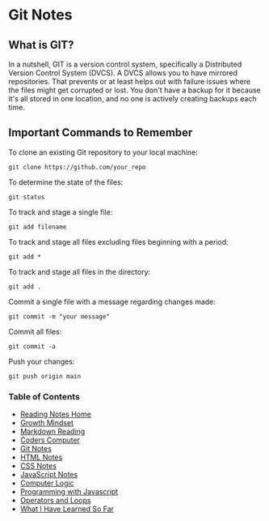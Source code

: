# Git Notes

## What is GIT?
In a nutshell, GIT is a version control system, specifically a Distributed Version Control System (DVCS).  A DVCS allows you to have mirrored repositories.  That prevents or at least helps out with failure issues where the files might get corrupted or lost. You don't have a backup for it because it's all stored in one location, and no one is actively creating backups each time.

## Important Commands to Remember
To clone an existing Git repository to your local machine:
```
git clone https://github.com/your_repo
```

To determine the state of the files:
```
git status
```

To track and stage a single file:
```
git add filename
```

To track and stage all files excluding files beginning with a period:
```
git add *
```

To track and stage all files in the directory:
```
git add .
```

Commit a single file with a message regarding changes made:
```
git commit -m "your message"
```

Commit all files:
```
git commit -a
```

Push your changes:
```
git push origin main
```

### Table of Contents
* [Reading Notes Home](README.md)
* [Growth Mindset](growth_mindset.md)
* [Markdown Reading](markdown.md)
* [Coders Computer](coders_computer.md)
* [Git Notes](git_notes.md)
* [HTML Notes](html_notes.md)
* [CSS Notes](cssnotes.md)
* [JavaScript Notes](javascript_notes.md)
* [Computer Logic](computer_logic.md)
* [Programming with Javascript](programingjavascript.md)
* [Operators and Loops](operatorsandloops.md)
* [What I Have Learned So Far](learned_so_far.md)